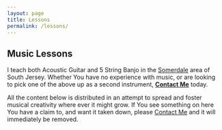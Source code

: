 ```yaml
---
layout: page
title: Lessons
permalink: /lessons/
---
```


## Music Lessons

I teach both Acoustic Guitar and 5 String Banjo in the [Somerdale][1]
area of South Jersey. Whether You have no experience with music, or are
looking to pick one of the above up as a second instrument, **[Contact
Me][]** today.

All the content below is distributed in an attempt to spread and foster
musical creativity where ever it might grow. If You see something on
here You have a claim to, and want it taken down, please [Contact
Me][] and it will immediately be removed.




[Contact Me]: mailto:{{site.email}}
[1]: https://www.google.com/webhp?sourceid=chrome-instant&amp;ion=1&amp;espv=2&amp;ie=UTF-8#safe=off&amp;q=somerdale%20nj
